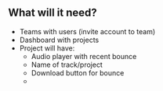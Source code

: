 ## What will it need?
- Teams with users (invite account to team)
- Dashboard with projects
- Project will have:
  - Audio player with recent bounce
  - Name of track/project
  - Download button for bounce
  - 